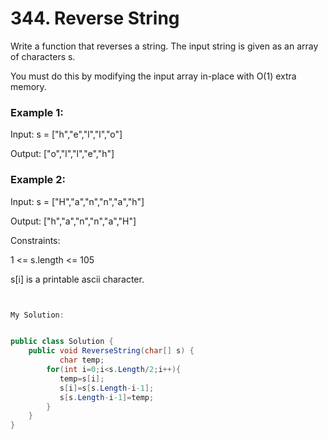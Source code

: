 # 344. Reverse String

Write a function that reverses a string. The input string is given as an array of characters s.

You must do this by modifying the input array in-place with O(1) extra memory.

 

### Example 1:

Input: s = ["h","e","l","l","o"]

Output: ["o","l","l","e","h"]
### Example 2:

Input: s = ["H","a","n","n","a","h"]

Output: ["h","a","n","n","a","H"]
 

Constraints:

1 <= s.length <= 105

s[i] is a printable ascii character.


```csharp


My Solution:


public class Solution {
    public void ReverseString(char[] s) {
           char temp;
        for(int i=0;i<s.Length/2;i++){
           temp=s[i];
           s[i]=s[s.Length-i-1];
           s[s.Length-i-1]=temp;
        }
    }
}


```
